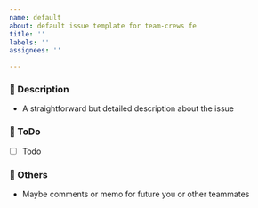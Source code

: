 ```yaml
---
name: default
about: default issue template for team-crews fe
title: ''
labels: ''
assignees: ''

---
```


### 🤔 Description

* A straightforward but detailed description about the issue

### 📌 ToDo

- [ ] Todo

### 💬 Others

* Maybe comments or memo for future you or other teammates
